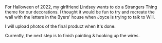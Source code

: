 For Halloween of 2022, my girlfriend Lindsey wants to do a Strangers Thing theme for our decorations. 
I thought it would be fun to try and recreate the wall with the letters in the Byers' house when Joyce is trying to talk to Will.

I will upload photos of the final product when It's done.

Currently, the next step is to finish painting & hooking up the wires.